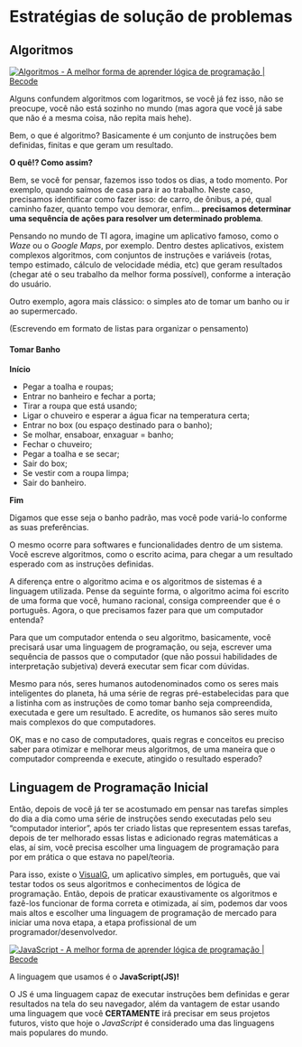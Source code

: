 # Estratégias de solução de problemas

## Algoritmos

[![](https://d2tycqyw09ngo1.cloudfront.net/be-content/uploads/2016/06/08192539/Algoritmos-1.jpg "Algoritmos - A melhor forma de aprender lógica de programação \| Becode")](https://d2tycqyw09ngo1.cloudfront.net/be-content/uploads/2016/06/08192539/Algoritmos-1.jpg)

Alguns confundem algoritmos com logaritmos, se você já fez isso, não se preocupe, você não está sozinho no mundo \(mas agora que você já sabe que não é a mesma coisa, não repita mais hehe\).

Bem, o que é algoritmo? Basicamente é um conjunto de instruções bem definidas, finitas e que geram um resultado.

**O quê!? Como assim?**

Bem, se você for pensar, fazemos isso todos os dias, a todo momento. Por exemplo, quando saímos de casa para ir ao trabalho. Neste caso, precisamos identificar como fazer isso: de carro, de ônibus, a pé, qual caminho fazer, quanto tempo vou demorar, enfim… **precisamos determinar uma sequência de ações para resolver um determinado problema**.

Pensando no mundo de TI agora, imagine um aplicativo famoso, como o _Waze_ ou o _Google Maps_, por exemplo. Dentro destes aplicativos, existem complexos algoritmos, com conjuntos de instruções e variáveis \(rotas, tempo estimado, cálculo de velocidade média, etc\) que geram resultados \(chegar até o seu trabalho da melhor forma possível\), conforme a interação do usuário.

Outro exemplo, agora mais clássico: o simples ato de tomar um banho ou ir ao supermercado.

\(Escrevendo em formato de listas para organizar o pensamento\)

#### Tomar Banho

**Início**

* Pegar a toalha e roupas;
* Entrar no banheiro e fechar a porta;
* Tirar a roupa que está usando;
* Ligar o chuveiro e esperar a água ficar na temperatura certa;
* Entrar no box \(ou espaço destinado para o banho\);
* Se molhar, ensaboar, enxaguar = banho;
* Fechar o chuveiro;
* Pegar a toalha e se secar;
* Sair do box;
* Se vestir com a roupa limpa;
* Sair do banheiro.

**Fim**

Digamos que esse seja o banho padrão, mas você pode variá-lo conforme as suas preferências.

O mesmo ocorre para softwares e funcionalidades dentro de um sistema. Você escreve algoritmos, como o escrito acima, para chegar a um resultado esperado com as instruções definidas.

A diferença entre o algoritmo acima e os algoritmos de sistemas é a linguagem utilizada. Pense da seguinte forma, o algoritmo acima foi escrito de uma forma que você, humano racional,  consiga compreender que é o português. Agora, o que precisamos fazer para que um computador entenda?

Para que um computador entenda o seu algoritmo, basicamente, você precisará usar uma linguagem de programação, ou seja, escrever uma sequência de passos que o computador \(que não possui habilidades de interpretação subjetiva\) deverá executar sem ficar com dúvidas.

Mesmo para nós, seres humanos autodenominados como os seres mais inteligentes do planeta, há uma série de regras pré-estabelecidas para que a listinha com as instruções de como tomar banho seja compreendida, executada e gere um resultado. E acredite, os humanos são seres muito mais complexos do que computadores.

OK, mas e no caso de computadores, quais regras e conceitos eu preciso saber para otimizar e melhorar meus algoritmos, de uma maneira que o computador compreenda e execute, atingido o resultado esperado?

## Linguagem de Programação Inicial

Então, depois de você já ter se acostumado em pensar nas tarefas simples do dia a dia como uma série de instruções sendo executadas pelo seu “computador interior”, após ter criado listas que representem essas tarefas, depois de ter melhorado essas listas e adicionado regras matemáticas a elas, aí sim, você precisa escolher uma linguagem de programação para por em prática o que estava no papel/teoria.

Para isso, existe o [VisualG](http://www.apoioinformatica.inf.br/produtos/visualg), um aplicativo simples, em português, que vai testar todos os seus algoritmos e conhecimentos de lógica de programação. Então, depois de praticar exaustivamente os algoritmos e fazê-los funcionar de forma correta e otimizada, aí sim, podemos dar voos mais altos e escolher uma linguagem de programação de mercado para iniciar uma nova etapa, a etapa profissional de um programador/desenvolvedor.

[![](https://d2tycqyw09ngo1.cloudfront.net/be-content/uploads/2016/06/08192542/JavaScript-1.jpg "JavaScript - A melhor forma de aprender lógica de programação \| Becode")](https://d2tycqyw09ngo1.cloudfront.net/be-content/uploads/2016/06/08192542/JavaScript-1.jpg)

A linguagem que usamos é o **JavaScript\(JS\)!**

O JS é uma linguagem capaz de executar instruções bem definidas e gerar resultados na tela do seu navegador, além da vantagem de estar usando uma linguagem que você **CERTAMENTE** irá precisar em seus projetos futuros, visto que hoje o _JavaScript_ é considerado uma das linguagens mais populares do mundo.

